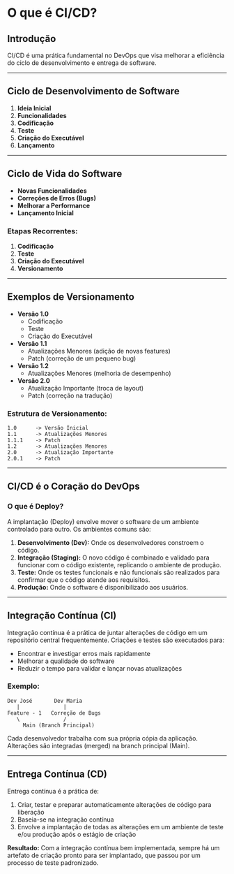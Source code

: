 # O que é CI/CD?

## Introdução

CI/CD é uma prática fundamental no DevOps que visa melhorar a eficiência do ciclo de desenvolvimento e entrega de software.

---

## Ciclo de Desenvolvimento de Software

1. **Ideia Inicial**
2. **Funcionalidades**
3. **Codificação**
4. **Teste**
5. **Criação do Executável**
6. **Lançamento**

---

## Ciclo de Vida do Software

- **Novas Funcionalidades**
- **Correções de Erros (Bugs)**
- **Melhorar a Performance**
- **Lançamento Inicial**

### Etapas Recorrentes:

1. **Codificação**
2. **Teste**
3. **Criação do Executável**
4. **Versionamento**

---

## Exemplos de Versionamento

- **Versão 1.0**
  - Codificação
  - Teste
  - Criação do Executável
- **Versão 1.1**
  - Atualizações Menores (adição de novas features)
  - Patch (correção de um pequeno bug)
- **Versão 1.2**
  - Atualizações Menores (melhoria de desempenho)
- **Versão 2.0**
  - Atualização Importante (troca de layout)
  - Patch (correção na tradução)

### Estrutura de Versionamento:

```
1.0      -> Versão Inicial
1.1      -> Atualizações Menores
1.1.1    -> Patch
1.2      -> Atualizações Menores
2.0      -> Atualização Importante
2.0.1    -> Patch
```

---

## CI/CD é o Coração do DevOps

### O que é Deploy?

A implantação (Deploy) envolve mover o software de um ambiente controlado para outro. Os ambientes comuns são:

1. **Desenvolvimento (Dev):**
   Onde os desenvolvedores constroem o código.
2. **Integração (Staging):**
   O novo código é combinado e validado para funcionar com o código existente, replicando o ambiente de produção.
3. **Teste:**
   Onde os testes funcionais e não funcionais são realizados para confirmar que o código atende aos requisitos.
4. **Produção:**
   Onde o software é disponibilizado aos usuários.

---

## Integração Contínua (CI)

Integração contínua é a prática de juntar alterações de código em um repositório central frequentemente. Criações e testes são executados para:

- Encontrar e investigar erros mais rapidamente
- Melhorar a qualidade do software
- Reduzir o tempo para validar e lançar novas atualizações

### Exemplo:

```
Dev José       Dev Maria
   |              |
Feature - 1   Correção de Bugs
   \              /
     Main (Branch Principal)
```

Cada desenvolvedor trabalha com sua própria cópia da aplicação. Alterações são integradas (merged) na branch principal (Main).

---

## Entrega Contínua (CD)

Entrega contínua é a prática de:

1. Criar, testar e preparar automaticamente alterações de código para liberação
2. Baseia-se na integração contínua
3. Envolve a implantação de todas as alterações em um ambiente de teste e/ou produção após o estágio de criação

**Resultado:** Com a integração contínua bem implementada, sempre há um artefato de criação pronto para ser implantado, que passou por um processo de teste padronizado.
